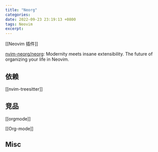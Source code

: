 ```yaml
---
title: "Neorg"
categories: 
date: 2022-09-23 23:19:13 +0800
tags: Neovim
excerpt: 
---
```


[[Neovim 插件]]

[nvim-neorg/neorg](https://github.com/nvim-neorg/neorg): Modernity meets insane extensibility. The future of organizing your life in Neovim.


## 依赖

[[nvim-treesitter]]


## 竞品

[[orgmode]]

[[Org-mode]]

## Misc





